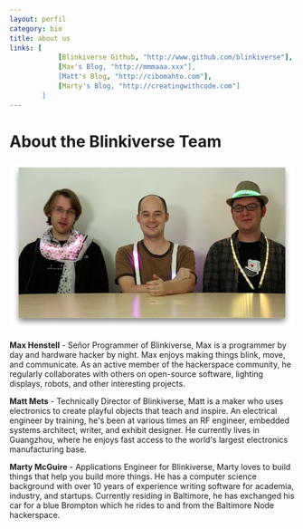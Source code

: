 ```yaml
---
layout: perfil 
category: bio
title: about us 
links: [	
			[Blinkiverse Github, "http://www.github.com/blinkiverse"],
			[Max's Blog, "http://mmmaaa.xxx"],
			[Matt's Blog, "http://cibomahto.com"],
			[Marty's Blog, "http://creatingwithcode.com"]
		]
---
```


# About the Blinkiverse Team

<img src="/images/bio/team.jpg"/>

**Max Henstell** - Señor Programmer of Blinkiverse, Max is a programmer by day and hardware hacker by night. Max enjoys making things blink, move, and communicate. As an active member of the hackerspace community,  he regularly collaborates with others on open-source software, lighting displays, robots, and other interesting projects.

**Matt Mets** - Technically Director of Blinkiverse, Matt is a maker who uses electronics to create playful objects that teach and inspire. An electrical engineer by training, he's been at various times an RF engineer, embedded systems architect, writer, and exhibit designer. He currently lives in Guangzhou, where he enjoys fast access to the world's largest electronics manufacturing base.

**Marty McGuire** - Applications Engineer for Blinkiverse, Marty loves to build things that help you build more things.  He has a computer science background with over 10 years of experience writing software for academia, industry, and startups.  Currently residing in Baltimore, he has exchanged his car for a blue Brompton which he rides to and from the Baltimore Node hackerspace.
